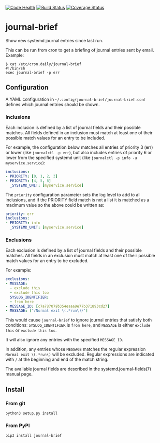 [![Code Health](https://landscape.io/github/twaugh/journal-brief/master/landscape.svg?style=flat)](https://landscape.io/github/twaugh/journal-brief/master)
[![Build Status](https://travis-ci.org/twaugh/journal-brief.svg?branch=master)](https://travis-ci.org/twaugh/journal-brief) 
[![Coverage Status](https://coveralls.io/repos/twaugh/journal-brief/badge.svg?branch=master&service=github)](https://coveralls.io/github/twaugh/journal-brief?branch=master)

# journal-brief
Show new systemd journal entries since last run.

This can be run from cron to get a briefing of journal entries sent by
email.  Example:

```
$ cat /etc/cron.daily/journal-brief
#!/bin/sh
exec journal-brief -p err
```

## Configuration

A YAML configuration in `~/.config/journal-brief/journal-brief.conf`
defines which journal entries should be shown.

### Inclusions

Each inclusion is defined by a list of journal fields and their
possible matches. All fields defined in an inclusion must match at
least one of their possible match values for an entry to be included.

For example, the configuration below matches all entries of priority 3
(err) or lower (like `journalctl -p err`), but also includes entries
of priority 6 or lower from the specified systemd unit (like
`journalctl -p info -u myservice.service`):

```yaml
inclusions:
- PRIORITY: [0, 1, 2, 3]
- PRIORITY: [4, 5, 6]
  _SYSTEMD_UNIT: [myservice.service]
```

The `priority` configuration parameter sets the log level to add to
all inclusions, and if the PRIORITY field match is not a list it is
matched as a maximum value so the above could be written as:

```yaml
priority: err
inclusions:
- PRIORITY: info
  _SYSTEMD_UNIT: [myservice.service]
```


### Exclusions

Each exclusion is defined by a list of journal fields and their
possible matches. All fields in an exclusion must match at least one
of their possible match values for an entry to be excluded.

For example:

```yaml
exclusions:
- MESSAGE:
  - exclude this
  - exclude this too
  SYSLOG_IDENTIFIER:
  - from here
- MESSAGE_ID: [c7a787079b354eaaa9e77b371893cd27]
- MESSAGE: ["/Normal exit \(.*run\)/"]
```

This would cause `journal-brief` to ignore journal entries that
satisfy both conditions: `SYSLOG_IDENTIFIER` is `from here`, and
`MESSAGE` is either `exclude this` or `exclude this too`.

It will also ignore any entries with the specified `MESSAGE_ID`.

In addition, any entries whose `MESSAGE` matches the regular
expression `Normal exit \(.*run\)` will be excluded. Regular
expressions are indicated with `/` at the beginning and end of the
match string.

The available journal fields are described in the
systemd.journal-fields(7) manual page.

## Install

### From git
```
python3 setup.py install
```

### From PyPI
```
pip3 install journal-brief
```
